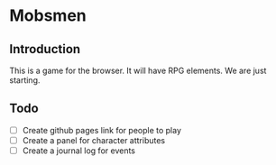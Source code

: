 # Mobsmen

## Introduction

This is a game for the browser. It will have RPG elements. We are just starting.

## Todo

- [ ] Create github pages link for people to play
- [ ] Create a panel for character attributes
- [ ] Create a journal log for events